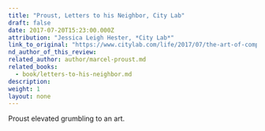 ```yaml
---
title: "Proust, Letters to his Neighbor, City Lab"
draft: false
date: 2017-07-20T15:23:00.000Z
attribution: "Jessica Leigh Hester, *City Lab*"
link_to_original: "https://www.citylab.com/life/2017/07/the-art-of-complaining-about-noise/533421/"
nd_author_of_this_review:
related_author: author/marcel-proust.md
related_books:
  - book/letters-to-his-neighbor.md
description:
weight: 1
layout: none
---
```

Proust elevated grumbling to an art.
